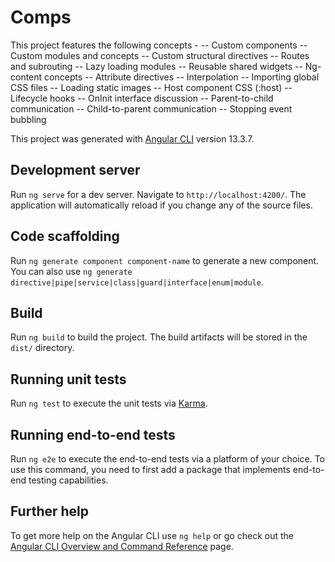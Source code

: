 # Comps

This project features the following concepts - 
 -- Custom components
 -- Custom modules and concepts
 -- Custom structural directives
 -- Routes and subrouting
 -- Lazy loading modules
 -- Reusable shared widgets
 -- Ng-content concepts
 -- Attribute directives
 -- Interpolation
 -- Importing global CSS files
 -- Loading static images
 -- Host component CSS (:host)
 -- Lifecycle hooks
 -- OnInit interface discussion
 -- Parent-to-child communication
 -- Child-to-parent communication
 -- Stopping event bubbling
 

This project was generated with [Angular CLI](https://github.com/angular/angular-cli) version 13.3.7.

## Development server

Run `ng serve` for a dev server. Navigate to `http://localhost:4200/`. The application will automatically reload if you change any of the source files.

## Code scaffolding

Run `ng generate component component-name` to generate a new component. You can also use `ng generate directive|pipe|service|class|guard|interface|enum|module`.

## Build

Run `ng build` to build the project. The build artifacts will be stored in the `dist/` directory.

## Running unit tests

Run `ng test` to execute the unit tests via [Karma](https://karma-runner.github.io).

## Running end-to-end tests

Run `ng e2e` to execute the end-to-end tests via a platform of your choice. To use this command, you need to first add a package that implements end-to-end testing capabilities.

## Further help

To get more help on the Angular CLI use `ng help` or go check out the [Angular CLI Overview and Command Reference](https://angular.io/cli) page.
